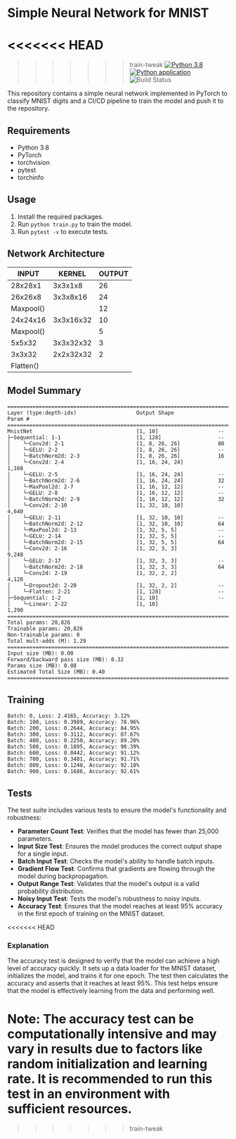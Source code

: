 # Simple Neural Network for MNIST

<<<<<<< HEAD
=======

>>>>>>> train-tweak
[![Python 3.8](https://img.shields.io/badge/python-3.8-blue.svg)](https://www.python.org/downloads/release/python-3810/)  [![Python application](https://github.com/KD1994/session-5-MNIST-CICD/actions/workflows/python-app.yml/badge.svg)](https://github.com/KD1994/session-5-MNIST-CICD/actions/workflows/python-app.yml)  ![Build Status](https://img.shields.io/badge/build-pass-green)


This repository contains a simple neural network implemented in PyTorch to classify MNIST digits and a CI/CD pipeline to train the model and push it to the repository.

## Requirements

- Python 3.8
- PyTorch
- torchvision
- pytest
- torchinfo

## Usage

1. Install the required packages.
2. Run `python train.py` to train the model.
3. Run `pytest -v` to execute tests.


## Network Architecture

| INPUT    | KERNEL     | OUTPUT |
|----------|------------|--------|
| 28x28x1  | 3x3x1x8    | 26     |
| 26x26x8  | 3x3x8x16   | 24     |
| Maxpool()|            | 12     |
| 24x24x16 | 3x3x16x32  | 10     |
| Maxpool()|            | 5      |
| 5x5x32   | 3x3x32x32  | 3      |
| 3x3x32   | 2x2x32x32  | 2      |
| Flatten()|            |        | 


## Model Summary

```
==========================================================================================
Layer (type:depth-idx)                   Output Shape              Param #
==========================================================================================
MnistNet                                 [1, 10]                   --
├─Sequential: 1-1                        [1, 128]                  --
│    └─Conv2d: 2-1                       [1, 8, 26, 26]            80
│    └─GELU: 2-2                         [1, 8, 26, 26]            --
│    └─BatchNorm2d: 2-3                  [1, 8, 26, 26]            16
│    └─Conv2d: 2-4                       [1, 16, 24, 24]           1,168
│    └─GELU: 2-5                         [1, 16, 24, 24]           --
│    └─BatchNorm2d: 2-6                  [1, 16, 24, 24]           32
│    └─MaxPool2d: 2-7                    [1, 16, 12, 12]           --
│    └─GELU: 2-8                         [1, 16, 12, 12]           --
│    └─BatchNorm2d: 2-9                  [1, 16, 12, 12]           32
│    └─Conv2d: 2-10                      [1, 32, 10, 10]           4,640
│    └─GELU: 2-11                        [1, 32, 10, 10]           --
│    └─BatchNorm2d: 2-12                 [1, 32, 10, 10]           64
│    └─MaxPool2d: 2-13                   [1, 32, 5, 5]             --
│    └─GELU: 2-14                        [1, 32, 5, 5]             --
│    └─BatchNorm2d: 2-15                 [1, 32, 5, 5]             64
│    └─Conv2d: 2-16                      [1, 32, 3, 3]             9,248
│    └─GELU: 2-17                        [1, 32, 3, 3]             --
│    └─BatchNorm2d: 2-18                 [1, 32, 3, 3]             64
│    └─Conv2d: 2-19                      [1, 32, 2, 2]             4,128
│    └─Dropout2d: 2-20                   [1, 32, 2, 2]             --
│    └─Flatten: 2-21                     [1, 128]                  --
├─Sequential: 1-2                        [1, 10]                   --
│    └─Linear: 2-22                      [1, 10]                   1,290
==========================================================================================
Total params: 20,826
Trainable params: 20,826
Non-trainable params: 0
Total mult-adds (M): 1.29
==========================================================================================
Input size (MB): 0.00
Forward/backward pass size (MB): 0.32
Params size (MB): 0.08
Estimated Total Size (MB): 0.40
==========================================================================================
```

## Training

```
Batch: 0, Loss: 2.4165, Accuracy: 3.12%
Batch: 100, Loss: 0.3989, Accuracy: 78.96%
Batch: 200, Loss: 0.2644, Accuracy: 84.95%
Batch: 300, Loss: 0.3112, Accuracy: 87.67%
Batch: 400, Loss: 0.2250, Accuracy: 89.20%
Batch: 500, Loss: 0.1895, Accuracy: 90.39%
Batch: 600, Loss: 0.0442, Accuracy: 91.12%
Batch: 700, Loss: 0.3401, Accuracy: 91.71%
Batch: 800, Loss: 0.1248, Accuracy: 92.18%
Batch: 900, Loss: 0.1686, Accuracy: 92.61%
```


## Tests

The test suite includes various tests to ensure the model's functionality and robustness:

- **Parameter Count Test**: Verifies that the model has fewer than 25,000 parameters.
- **Input Size Test**: Ensures the model produces the correct output shape for a single input.
- **Batch Input Test**: Checks the model's ability to handle batch inputs.
- **Gradient Flow Test**: Confirms that gradients are flowing through the model during backpropagation.
- **Output Range Test**: Validates that the model's output is a valid probability distribution.
- **Noisy Input Test**: Tests the model's robustness to noisy inputs.
- **Accuracy Test**: Ensures that the model reaches at least 95% accuracy in the first epoch of training on the MNIST dataset.

<<<<<<< HEAD
### Explanation

The accuracy test is designed to verify that the model can achieve a high level of accuracy quickly. It sets up a data loader for the MNIST dataset, initializes the model, and trains it for one epoch. The test then calculates the accuracy and asserts that it reaches at least 95%. This test helps ensure that the model is effectively learning from the data and performing well.

Note: The accuracy test can be computationally intensive and may vary in results due to factors like random initialization and learning rate. It is recommended to run this test in an environment with sufficient resources.
=======
>>>>>>> train-tweak
